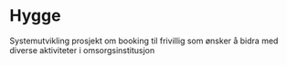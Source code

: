 # Hygge
Systemutvikling prosjekt om booking til frivillig som ønsker å bidra med diverse aktiviteter i omsorgsinstitusjon 
